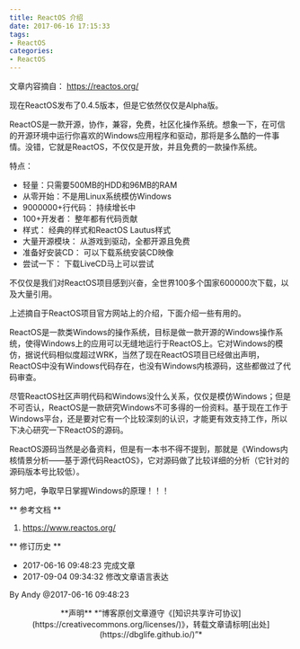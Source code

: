 ```yaml
---
title: ReactOS 介绍
date: 2017-06-16 17:15:33
tags:
- ReactOS
categories:
- ReactOS
---
```


文章内容摘自： https://reactos.org/

现在ReactOS发布了0.4.5版本，但是它依然仅仅是Alpha版。

ReactOS是一款开源，协作，兼容，免费，社区化操作系统。想象一下，在可信的开源环境中运行你喜欢的Windows应用程序和驱动，那将是多么酷的一件事情。没错，它就是ReactOS，不仅仅是开放，并且免费的一款操作系统。

特点：
* 轻量：只需要500MB的HDD和96MB的RAM
* 从零开始：不是用Linux系统模仿Windows
* 9000000+行代码： 持续增长中
* 100+开发者： 整年都有代码贡献
* 样式： 经典的样式和ReactOS Lautus样式
* 大量开源模块： 从游戏到驱动，全都开源且免费
* 准备好安装CD： 可以下载系统安装CD映像
* 尝试一下： 下载LiveCD马上可以尝试

不仅仅是我们对ReactOS项目感到兴奋，全世界100多个国家600000次下载，以及大量引用。
<!-- more -->
上述摘自于ReactOS项目官方网站上的介绍，下面介绍一些有用的。

ReactOS是一款类Windows的操作系统，目标是做一款开源的Windows操作系统，使得Windows上的应用可以无缝地运行于ReactOS上。它对Windows的模仿，据说代码相似度超过WRK，当然了现在ReactOS项目已经做出声明，ReactOS中没有Windows代码存在，也没有Windows内核源码，这些都做过了代码审查。

尽管ReactOS社区声明代码和Windows没什么关系，仅仅是模仿Windows；但是不可否认，ReactOS是一款研究Windows不可多得的一份资料。基于现在工作于Windows平台，还是要对它有一个比较深刻的认识，才能更有效支持工作，所以下决心研究一下ReactOS的源码。

ReactOS源码当然是必备资料，但是有一本书不得不提到，那就是《Windows内核情景分析——基于源代码ReactOS》，它对源码做了比较详细的分析（它针对的源码版本号比较低）。

努力吧，争取早日掌握Windows的原理！！！

** 参考文档 **

1. https://www.reactos.org/

** 修订历史 **

* 2017-06-16 09:48:23 完成文章
* 2017-09-04 09:34:32 修改文章语言表达

By Andy @2017-06-16 09:48:23

<div align="center">
**声明**
*“博客原创文章遵守《[知识共享许可协议](https://creativecommons.org/licenses/)》，转载文章请标明[出处](https://dbglife.github.io/)”*
</div>